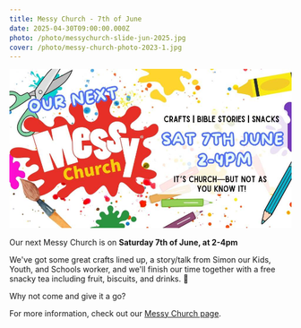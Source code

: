 ```yaml
---
title: Messy Church - 7th of June
date: 2025-04-30T09:00:00.000Z
photo: /photo/messychurch-slide-jun-2025.jpg
cover: /photo/messy-church-photo-2023-1.jpg
---
```


![Messy Church Invitation - Paintbrushes, paint splats, and craft materials](/photo/messychurch-slide-jun-2025.jpg)

Our next Messy Church is on **Saturday 7th of June, at 2-4pm**

We've got some great crafts lined up, a story/talk from Simon our Kids, Youth, and Schools worker, and we'll finish our time together with a free snacky tea including fruit, biscuits, and drinks. 🍪

Why not come and give it a go?

For more information, check out our [Messy Church page](/services/messychurch/).
